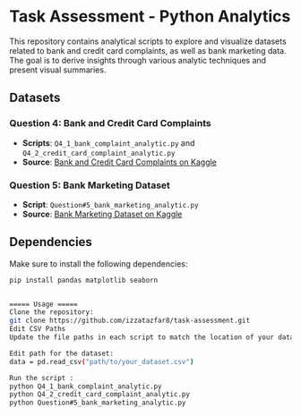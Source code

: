 # Task Assessment - Python Analytics

This repository contains analytical scripts to explore and visualize datasets related to bank and credit card complaints, as well as bank marketing data. The goal is to derive insights through various analytic techniques and present visual summaries.

## Datasets

### Question 4: Bank and Credit Card Complaints
- **Scripts**: `Q4_1_bank_complaint_analytic.py` and `Q4_2_credit_card_complaint_analytic.py`
- **Source**: [Bank and Credit Card Complaints on Kaggle](https://www.kaggle.com/datasets/mexwell/bank-and-credit-card-complaints)

### Question 5: Bank Marketing Dataset
- **Script**: `Question#5_bank_marketing_analytic.py`
- **Source**: [Bank Marketing Dataset on Kaggle](https://www.kaggle.com/datasets/janiobachmann/bank-marketing-dataset)

## Dependencies

Make sure to install the following dependencies:
```bash
pip install pandas matplotlib seaborn


===== Usage =====
Clone the repository:
git clone https://github.com/izzatazfar8/task-assessment.git
Edit CSV Paths
Update the file paths in each script to match the location of your dataset files:

Edit path for the dataset:
data = pd.read_csv("path/to/your_dataset.csv")

Run the script :
python Q4_1_bank_complaint_analytic.py
python Q4_2_credit_card_complaint_analytic.py
python Question#5_bank_marketing_analytic.py
